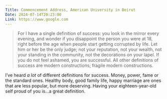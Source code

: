 ```yaml
---
Title: Commencement Address, American University in Beirut
Date: 2024-07-14T20:23:00
Link: https://www.google.com
---
```

> For I have a single definition of success: you look in the mirror every evening, and wonder if you disappoint the person you were at 18, right before the age when people start getting corrupted by life. Let him or her be the only judge; not your reputation, not your wealth, not your standing in the community, not the decorations on your lapel. If you do not feel ashamed, you are successful. All other definitions of success are modern constructions; fragile modern constructions.

I’ve heard *a lot* of different definitions for success. Money, power, fame or the standard ones. Healthy body, good family life, happy marriage are ones that are less popular, but more deserving. Having your eighteen-year-old self proud of you is...a great definition.